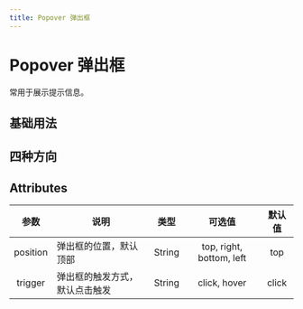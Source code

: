```yaml
---
title: Popover 弹出框
---
```


# Popover 弹出框

常用于展示提示信息。

## 基础用法

<ClientOnly>
  <popover-demo1></popover-demo1>
</ClientOnly>

## 四种方向

<ClientOnly>
  <popover-demo2></popover-demo2>
</ClientOnly>

## Attributes

参数 | 说明 | 类型 | 可选值 | 默认值
:-:| - | :-: | :-: | :-: 
position | 弹出框的位置，默认顶部 | String | top, right, bottom, left | top
trigger | 弹出框的触发方式，默认点击触发 | String | click, hover | click